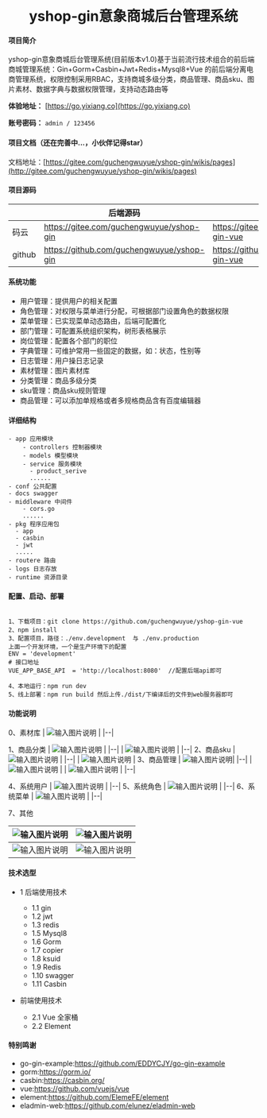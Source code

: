<h1 style="text-align: center">yshop-gin意象商城后台管理系统</h1>




#### 项目简介
yshop-gin意象商城后台管理系统(目前版本v1.0)基于当前流行技术组合的前后端商城管理系统：Gin+Gorm+Casbin+Jwt+Redis+Mysql8+Vue
的前后端分离电商管理系统，权限控制采用RBAC，支持商城多级分类，商品管理、商品sku、图片素材、数据字典与数据权限管理，支持动态路由等

**体验地址：**  [https://go.yixiang.co](https://go.yixiang.co)

**账号密码：** `admin / 123456`

#### 项目文档（还在完善中...，小伙伴记得star）

 文档地址：[https://gitee.com/guchengwuyue/yshop-gin/wikis/pages](http://gitee.com/guchengwuyue/yshop-gin/wikis/pages)


#### 项目源码

|     |   后端源码  |   前端源码  |
|---  |--- | --- |
|  码云  |  https://gitee.com/guchengwuyue/yshop-gin   |  https://gitee.com/guchengwuyue/yshop-gin-vue   |
|  github   | https://github.com/guchengwuyue/yshop-gin  |  https://github.com/guchengwuyue/yshop-gin-vue |


####  系统功能
- 用户管理：提供用户的相关配置 
- 角色管理：对权限与菜单进行分配，可根据部门设置角色的数据权限 
- 菜单管理：已实现菜单动态路由，后端可配置化 
- 部门管理：可配置系统组织架构，树形表格展示 
- 岗位管理：配置各个部门的职位 
- 字典管理：可维护常用一些固定的数据，如：状态，性别等 
- 日志管理：用户操日志记录 
- 素材管理：图片素材库 <br>
- 分类管理：商品多级分类 <br>
- sku管理：商品sku规则管理 <br>
- 商品管理：可以添加单规格或者多规格商品含有百度编辑器 <br>

#### 详细结构

```
- app 应用模块
    - controllers 控制器模块
    - models 模型模块
    - service 服务模块
      - product_serive
      ......
- conf 公共配置
- docs swagger
- middleware 中间件
	- cors.go 
	......
- pkg 程序应用包
  - app
  - casbin
  - jwt
  .....
- routere 路由
- logs 日志存放
- runtime 资源目录
```
#### 配置、启动、部署
```

1、下载项目：git clone https://github.com/guchengwuyue/yshop-gin-vue
2、npm install
3、配置项目，路径：./env.development  与 ./env.production 
上面一个开发环境，一个是生产环境下的配置
ENV = 'development'
# 接口地址
VUE_APP_BASE_API  = 'http://localhost:8080'  //配置后端api即可

4、本地运行：npm run dev
5、线上部署：npm run build 然后上传./dist/下编译后的文件到web服务器即可
```

#### 功能说明
0、素材库
| ![输入图片说明](https://images.gitee.com/uploads/images/2021/1009/111026_1317d805_477893.png "suicai.png") |
|--|

1、商品分类
| ![输入图片说明](https://images.gitee.com/uploads/images/2021/1009/110639_af31d4e3_477893.png "shop1.png") |
|--|
| ![输入图片说明](https://images.gitee.com/uploads/images/2021/1009/110741_52c0ec39_477893.png "fenlei2.png") |
|--|
2、商品sku
| ![输入图片说明](https://images.gitee.com/uploads/images/2021/1009/110820_ca7f0034_477893.png "guige1.png") |
|--|
| ![输入图片说明](https://images.gitee.com/uploads/images/2021/1009/110830_c5221dae_477893.png "guige2.png") |
3、商品管理
|  ![输入图片说明](https://images.gitee.com/uploads/images/2021/1009/110908_81785443_477893.png "shangpin1.png")|
|--|
| ![输入图片说明](https://images.gitee.com/uploads/images/2021/1009/110917_2dbcfe03_477893.png "shangpin2.png") |
| ![输入图片说明](https://images.gitee.com/uploads/images/2021/1009/110938_0aee30d6_477893.png "shangpin3.png") |
|--|

4、系统用户
| ![输入图片说明](https://images.gitee.com/uploads/images/2021/1009/111101_7cc3c7f0_477893.png "yonghu.png") |
|--|
5、系统角色
| ![输入图片说明](https://images.gitee.com/uploads/images/2021/1009/111136_bdc744be_477893.png "juese.png") |
|--|
6、系统菜单
| ![输入图片说明](https://images.gitee.com/uploads/images/2021/1009/111202_9ffbd62a_477893.png "caidan1.png") |
|--|


7、其他

|  ![输入图片说明](https://images.gitee.com/uploads/images/2021/0324/091742_84ebf16e_477893.png "01.png") | ![输入图片说明](https://images.gitee.com/uploads/images/2021/0324/091938_e3408f92_477893.png "02.png")  |
|---|---|
|  ![输入图片说明](https://images.gitee.com/uploads/images/2021/0324/092327_601b2411_477893.png "03.png") |  ![输入图片说明](https://images.gitee.com/uploads/images/2021/0324/092343_9cadff96_477893.png "04.png") |


#### 技术选型
* 1 后端使用技术
    * 1.1 gin
    * 1.2 jwt
    * 1.3 redis
    * 1.5 Mysql8
    * 1.6 Gorm
    * 1.7 copier
    * 1.8 ksuid
    * 1.9 Redis
    * 1.10 swagger
    * 1.11 Casbin
        
* 前端使用技术
    * 2.1 Vue 全家桶
    * 2.2 Element

#### 特别鸣谢

- go-gin-example:https://github.com/EDDYCJY/go-gin-example
- gorm:https://gorm.io/
- casbin:https://casbin.org/
- vue:https://github.com/vuejs/vue
- element:https://github.com/ElemeFE/element
- eladmin-web:https://github.com/elunez/eladmin-web

